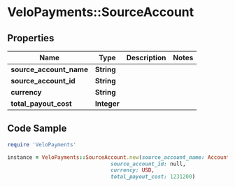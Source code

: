 # VeloPayments::SourceAccount

## Properties

Name | Type | Description | Notes
------------ | ------------- | ------------- | -------------
**source_account_name** | **String** |  | 
**source_account_id** | **String** |  | 
**currency** | **String** |  | 
**total_payout_cost** | **Integer** |  | 

## Code Sample

```ruby
require 'VeloPayments'

instance = VeloPayments::SourceAccount.new(source_account_name: AccountName,
                                 source_account_id: null,
                                 currency: USD,
                                 total_payout_cost: 1231200)
```



